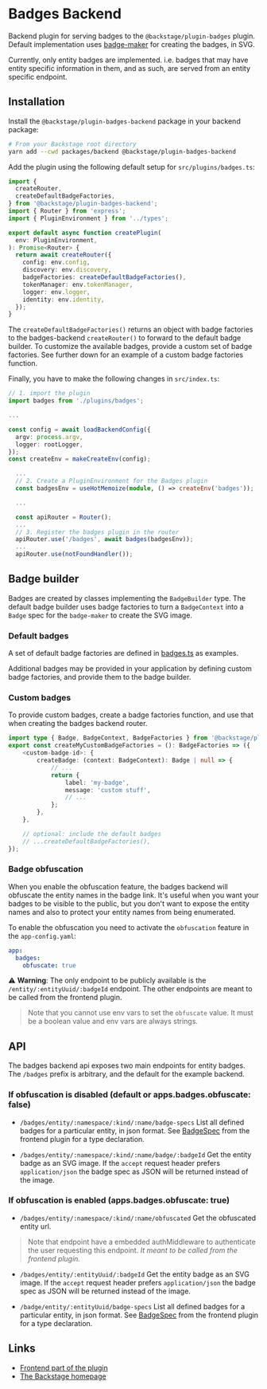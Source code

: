 # Badges Backend

Backend plugin for serving badges to the `@backstage/plugin-badges` plugin.
Default implementation uses
[badge-maker](https://www.npmjs.com/package/badge-maker) for creating the
badges, in SVG.

Currently, only entity badges are implemented. i.e. badges that may have entity
specific information in them, and as such, are served from an entity specific
endpoint.

## Installation

Install the `@backstage/plugin-badges-backend` package in your backend package:

```bash
# From your Backstage root directory
yarn add --cwd packages/backend @backstage/plugin-badges-backend
```

Add the plugin using the following default setup for
`src/plugins/badges.ts`:

```ts
import {
  createRouter,
  createDefaultBadgeFactories,
} from '@backstage/plugin-badges-backend';
import { Router } from 'express';
import { PluginEnvironment } from '../types';

export default async function createPlugin(
  env: PluginEnvironment,
): Promise<Router> {
  return await createRouter({
    config: env.config,
    discovery: env.discovery,
    badgeFactories: createDefaultBadgeFactories(),
    tokenManager: env.tokenManager,
    logger: env.logger,
    identity: env.identity,
  });
}
```

The `createDefaultBadgeFactories()` returns an object with badge factories to
the badges-backend `createRouter()` to forward to the default badge builder. To
customize the available badges, provide a custom set of badge factories. See
further down for an example of a custom badge factories function.

Finally, you have to make the following changes in `src/index.ts`:

```ts
// 1. import the plugin
import badges from './plugins/badges';

...

const config = await loadBackendConfig({
  argv: process.argv,
  logger: rootLogger,
});
const createEnv = makeCreateEnv(config);

  ...
  // 2. Create a PluginEnvironment for the Badges plugin
  const badgesEnv = useHotMemoize(module, () => createEnv('badges'));

  ...

  const apiRouter = Router();
  ...
  // 3. Register the badges plugin in the router
  apiRouter.use('/badges', await badges(badgesEnv));
  ...
  apiRouter.use(notFoundHandler());
```

## Badge builder

Badges are created by classes implementing the `BadgeBuilder` type. The default
badge builder uses badge factories to turn a `BadgeContext` into a `Badge` spec
for the `badge-maker` to create the SVG image.

### Default badges

A set of default badge factories are defined in
[badges.ts](https://github.com/backstage/backstage/tree/master/plugins/badges-backend/src/badges.ts)
as examples.

Additional badges may be provided in your application by defining custom badge
factories, and provide them to the badge builder.

### Custom badges

To provide custom badges, create a badge factories function, and use that when
creating the badges backend router.

```ts
import type { Badge, BadgeContext, BadgeFactories } from '@backstage/plugin-badges-backend';
export const createMyCustomBadgeFactories = (): BadgeFactories => ({
    <custom-badge-id>: {
        createBadge: (context: BadgeContext): Badge | null => {
            // ...
            return {
                label: 'my-badge',
                message: 'custom stuff',
                // ...
            };
        },
    },

    // optional: include the default badges
    // ...createDefaultBadgeFactories(),
});
```

### Badge obfuscation

When you enable the obfuscation feature, the badges backend will obfuscate the entity names in the badge link. It's useful when you want your badges to be visible to the public, but you don't want to expose the entity names and also to protect your entity names from being enumerated.

To enable the obfuscation you need to activate the `obfuscation` feature in the `app-config.yaml`:

```yaml
app:
  badges:
    obfuscate: true
```

:warning: **Warning**: The only endpoint to be publicly available is the `/entity/:entityUuid/:badgeId` endpoint. The other endpoints are meant to be called from the frontend plugin.

> Note that you cannot use env vars to set the `obfuscate` value. It must be a boolean value and env vars are always strings.

## API

The badges backend api exposes two main endpoints for entity badges. The
`/badges` prefix is arbitrary, and the default for the example backend.

### If obfuscation is disabled (default or apps.badges.obfuscate: false)

- `/badges/entity/:namespace/:kind/:name/badge-specs` List all defined badges
  for a particular entity, in json format. See
  [BadgeSpec](https://github.com/backstage/backstage/tree/master/plugins/badges/src/api/types.ts)
  from the frontend plugin for a type declaration.

- `/badges/entity/:namespace/:kind/:name/badge/:badgeId` Get the entity badge as
  an SVG image. If the `accept` request header prefers `application/json` the
  badge spec as JSON will be returned instead of the image.

### If obfuscation is enabled (apps.badges.obfuscate: true)

- `/badges/entity/:namespace/:kind/:name/obfuscated` Get the obfuscated entity url.

> Note that endpoint have a embedded authMiddleware to authenticate the user requesting this endpoint. _It meant to be called from the frontend plugin._

- `/badges/entity/:entityUuid/:badgeId` Get the entity badge as an SVG image. If
  the `accept` request header prefers `application/json` the badge spec as JSON
  will be returned instead of the image.

- `/badge/entity/:entityUuid/badge-specs` List all defined badges for a
  particular entity, in json format. See
  [BadgeSpec](https://github.com/backstage/backstage/tree/master/plugins/badges/src/api/types.ts)
  from the frontend plugin for a type declaration.

## Links

- [Frontend part of the plugin](https://github.com/backstage/backstage/tree/master/plugins/badges)
- [The Backstage homepage](https://backstage.io)
